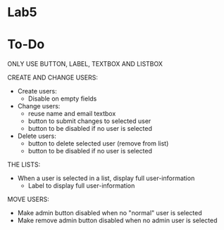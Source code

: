 # Lab5

# To-Do
ONLY USE BUTTON, LABEL, TEXTBOX AND LISTBOX

CREATE AND CHANGE USERS:
  * Create users:
    - Disable on empty fields
  * Change users:
    - reuse name and email textbox
    - button to submit changes to selected user
    - button to be disabled if no user is selected
  * Delete users:
    - button to delete selected user (remove from list)
    - button to be disabled if no user is selected
    
THE LISTS:
  * When a user is selected in a list, display full user-information
    - Label to display full user-information

MOVE USERS:
 * Make admin button disabled when no "normal" user is selected
 * Make remove admin button disabled when no admin user is selected
